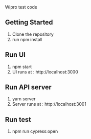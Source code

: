 
Wipro test code

## Getting Started
1. Clone the repository
2. run npm install

## Run UI
1. npm start
2. UI runs at : http://localhost:3000

## Run API server
1. yarn server
2. Server runs at : http://localhost:3001

## Run test
1. npm run cypress:open
